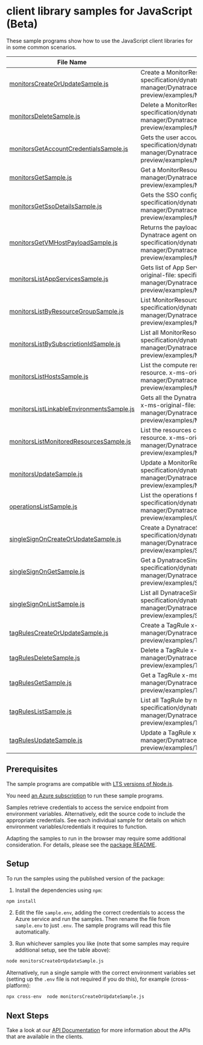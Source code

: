 # client library samples for JavaScript (Beta)

These sample programs show how to use the JavaScript client libraries for in some common scenarios.

| **File Name**                                                                       | **Description**                                                                                                                                                                                                                                                                |
| ----------------------------------------------------------------------------------- | ------------------------------------------------------------------------------------------------------------------------------------------------------------------------------------------------------------------------------------------------------------------------------ |
| [monitorsCreateOrUpdateSample.js][monitorscreateorupdatesample]                     | Create a MonitorResource x-ms-original-file: specification/dynatrace/resource-manager/Dynatrace.Observability/preview/2021-09-01-preview/examples/Monitors_CreateOrUpdate_MaximumSet_Gen.json                                                                                  |
| [monitorsDeleteSample.js][monitorsdeletesample]                                     | Delete a MonitorResource x-ms-original-file: specification/dynatrace/resource-manager/Dynatrace.Observability/preview/2021-09-01-preview/examples/Monitors_Delete_MaximumSet_Gen.json                                                                                          |
| [monitorsGetAccountCredentialsSample.js][monitorsgetaccountcredentialssample]       | Gets the user account credentials for a Monitor x-ms-original-file: specification/dynatrace/resource-manager/Dynatrace.Observability/preview/2021-09-01-preview/examples/Monitors_GetAccountCredentials_MaximumSet_Gen.json                                                    |
| [monitorsGetSample.js][monitorsgetsample]                                           | Get a MonitorResource x-ms-original-file: specification/dynatrace/resource-manager/Dynatrace.Observability/preview/2021-09-01-preview/examples/Monitors_Get_MaximumSet_Gen.json                                                                                                |
| [monitorsGetSsoDetailsSample.js][monitorsgetssodetailssample]                       | Gets the SSO configuration details from the partner. x-ms-original-file: specification/dynatrace/resource-manager/Dynatrace.Observability/preview/2021-09-01-preview/examples/Monitors_GetSSODetails_MaximumSet_Gen.json                                                       |
| [monitorsGetVMHostPayloadSample.js][monitorsgetvmhostpayloadsample]                 | Returns the payload that needs to be passed in the request body for installing Dynatrace agent on a VM. x-ms-original-file: specification/dynatrace/resource-manager/Dynatrace.Observability/preview/2021-09-01-preview/examples/Monitors_GetVMHostPayload_MaximumSet_Gen.json |
| [monitorsListAppServicesSample.js][monitorslistappservicessample]                   | Gets list of App Services with Dynatrace PaaS OneAgent enabled x-ms-original-file: specification/dynatrace/resource-manager/Dynatrace.Observability/preview/2021-09-01-preview/examples/Monitors_ListAppServices_MaximumSet_Gen.json                                           |
| [monitorsListByResourceGroupSample.js][monitorslistbyresourcegroupsample]           | List MonitorResource resources by resource group x-ms-original-file: specification/dynatrace/resource-manager/Dynatrace.Observability/preview/2021-09-01-preview/examples/Monitors_ListByResourceGroup_MaximumSet_Gen.json                                                     |
| [monitorsListBySubscriptionIdSample.js][monitorslistbysubscriptionidsample]         | List all MonitorResource by subscriptionId x-ms-original-file: specification/dynatrace/resource-manager/Dynatrace.Observability/preview/2021-09-01-preview/examples/Monitors_ListBySubscriptionId_MaximumSet_Gen.json                                                          |
| [monitorsListHostsSample.js][monitorslisthostssample]                               | List the compute resources currently being monitored by the Dynatrace resource. x-ms-original-file: specification/dynatrace/resource-manager/Dynatrace.Observability/preview/2021-09-01-preview/examples/Monitors_ListHosts_MaximumSet_Gen.json                                |
| [monitorsListLinkableEnvironmentsSample.js][monitorslistlinkableenvironmentssample] | Gets all the Dynatrace environments that a user can link a azure resource to x-ms-original-file: specification/dynatrace/resource-manager/Dynatrace.Observability/preview/2021-09-01-preview/examples/Monitors_ListLinkableEnvironments_MaximumSet_Gen.json                    |
| [monitorsListMonitoredResourcesSample.js][monitorslistmonitoredresourcessample]     | List the resources currently being monitored by the Dynatrace monitor resource. x-ms-original-file: specification/dynatrace/resource-manager/Dynatrace.Observability/preview/2021-09-01-preview/examples/Monitors_ListMonitoredResources_MaximumSet_Gen.json                   |
| [monitorsUpdateSample.js][monitorsupdatesample]                                     | Update a MonitorResource x-ms-original-file: specification/dynatrace/resource-manager/Dynatrace.Observability/preview/2021-09-01-preview/examples/Monitors_Update_MaximumSet_Gen.json                                                                                          |
| [operationsListSample.js][operationslistsample]                                     | List the operations for Dynatrace.Observability x-ms-original-file: specification/dynatrace/resource-manager/Dynatrace.Observability/preview/2021-09-01-preview/examples/Operations_List_MaximumSet_Gen.json                                                                   |
| [singleSignOnCreateOrUpdateSample.js][singlesignoncreateorupdatesample]             | Create a DynatraceSingleSignOnResource x-ms-original-file: specification/dynatrace/resource-manager/Dynatrace.Observability/preview/2021-09-01-preview/examples/SingleSignOn_CreateOrUpdate_MaximumSet_Gen.json                                                                |
| [singleSignOnGetSample.js][singlesignongetsample]                                   | Get a DynatraceSingleSignOnResource x-ms-original-file: specification/dynatrace/resource-manager/Dynatrace.Observability/preview/2021-09-01-preview/examples/SingleSignOn_Get_MaximumSet_Gen.json                                                                              |
| [singleSignOnListSample.js][singlesignonlistsample]                                 | List all DynatraceSingleSignOnResource by monitorName x-ms-original-file: specification/dynatrace/resource-manager/Dynatrace.Observability/preview/2021-09-01-preview/examples/SingleSignOn_List_MaximumSet_Gen.json                                                           |
| [tagRulesCreateOrUpdateSample.js][tagrulescreateorupdatesample]                     | Create a TagRule x-ms-original-file: specification/dynatrace/resource-manager/Dynatrace.Observability/preview/2021-09-01-preview/examples/TagRules_CreateOrUpdate_MaximumSet_Gen.json                                                                                          |
| [tagRulesDeleteSample.js][tagrulesdeletesample]                                     | Delete a TagRule x-ms-original-file: specification/dynatrace/resource-manager/Dynatrace.Observability/preview/2021-09-01-preview/examples/TagRules_Delete_MaximumSet_Gen.json                                                                                                  |
| [tagRulesGetSample.js][tagrulesgetsample]                                           | Get a TagRule x-ms-original-file: specification/dynatrace/resource-manager/Dynatrace.Observability/preview/2021-09-01-preview/examples/TagRules_Get_MaximumSet_Gen.json                                                                                                        |
| [tagRulesListSample.js][tagruleslistsample]                                         | List all TagRule by monitorName x-ms-original-file: specification/dynatrace/resource-manager/Dynatrace.Observability/preview/2021-09-01-preview/examples/TagRules_List_MaximumSet_Gen.json                                                                                     |
| [tagRulesUpdateSample.js][tagrulesupdatesample]                                     | Update a TagRule x-ms-original-file: specification/dynatrace/resource-manager/Dynatrace.Observability/preview/2021-09-01-preview/examples/TagRules_Update_MaximumSet_Gen.json                                                                                                  |

## Prerequisites

The sample programs are compatible with [LTS versions of Node.js](https://nodejs.org/about/releases/).

You need [an Azure subscription][freesub] to run these sample programs.

Samples retrieve credentials to access the service endpoint from environment variables. Alternatively, edit the source code to include the appropriate credentials. See each individual sample for details on which environment variables/credentials it requires to function.

Adapting the samples to run in the browser may require some additional consideration. For details, please see the [package README][package].

## Setup

To run the samples using the published version of the package:

1. Install the dependencies using `npm`:

```bash
npm install
```

2. Edit the file `sample.env`, adding the correct credentials to access the Azure service and run the samples. Then rename the file from `sample.env` to just `.env`. The sample programs will read this file automatically.

3. Run whichever samples you like (note that some samples may require additional setup, see the table above):

```bash
node monitorsCreateOrUpdateSample.js
```

Alternatively, run a single sample with the correct environment variables set (setting up the `.env` file is not required if you do this), for example (cross-platform):

```bash
npx cross-env  node monitorsCreateOrUpdateSample.js
```

## Next Steps

Take a look at our [API Documentation][apiref] for more information about the APIs that are available in the clients.

[monitorscreateorupdatesample]: https://github.com/Azure/azure-sdk-for-js/blob/main/sdk/dynatrace/arm-dynatrace/samples/v1-beta/javascript/monitorsCreateOrUpdateSample.js
[monitorsdeletesample]: https://github.com/Azure/azure-sdk-for-js/blob/main/sdk/dynatrace/arm-dynatrace/samples/v1-beta/javascript/monitorsDeleteSample.js
[monitorsgetaccountcredentialssample]: https://github.com/Azure/azure-sdk-for-js/blob/main/sdk/dynatrace/arm-dynatrace/samples/v1-beta/javascript/monitorsGetAccountCredentialsSample.js
[monitorsgetsample]: https://github.com/Azure/azure-sdk-for-js/blob/main/sdk/dynatrace/arm-dynatrace/samples/v1-beta/javascript/monitorsGetSample.js
[monitorsgetssodetailssample]: https://github.com/Azure/azure-sdk-for-js/blob/main/sdk/dynatrace/arm-dynatrace/samples/v1-beta/javascript/monitorsGetSsoDetailsSample.js
[monitorsgetvmhostpayloadsample]: https://github.com/Azure/azure-sdk-for-js/blob/main/sdk/dynatrace/arm-dynatrace/samples/v1-beta/javascript/monitorsGetVMHostPayloadSample.js
[monitorslistappservicessample]: https://github.com/Azure/azure-sdk-for-js/blob/main/sdk/dynatrace/arm-dynatrace/samples/v1-beta/javascript/monitorsListAppServicesSample.js
[monitorslistbyresourcegroupsample]: https://github.com/Azure/azure-sdk-for-js/blob/main/sdk/dynatrace/arm-dynatrace/samples/v1-beta/javascript/monitorsListByResourceGroupSample.js
[monitorslistbysubscriptionidsample]: https://github.com/Azure/azure-sdk-for-js/blob/main/sdk/dynatrace/arm-dynatrace/samples/v1-beta/javascript/monitorsListBySubscriptionIdSample.js
[monitorslisthostssample]: https://github.com/Azure/azure-sdk-for-js/blob/main/sdk/dynatrace/arm-dynatrace/samples/v1-beta/javascript/monitorsListHostsSample.js
[monitorslistlinkableenvironmentssample]: https://github.com/Azure/azure-sdk-for-js/blob/main/sdk/dynatrace/arm-dynatrace/samples/v1-beta/javascript/monitorsListLinkableEnvironmentsSample.js
[monitorslistmonitoredresourcessample]: https://github.com/Azure/azure-sdk-for-js/blob/main/sdk/dynatrace/arm-dynatrace/samples/v1-beta/javascript/monitorsListMonitoredResourcesSample.js
[monitorsupdatesample]: https://github.com/Azure/azure-sdk-for-js/blob/main/sdk/dynatrace/arm-dynatrace/samples/v1-beta/javascript/monitorsUpdateSample.js
[operationslistsample]: https://github.com/Azure/azure-sdk-for-js/blob/main/sdk/dynatrace/arm-dynatrace/samples/v1-beta/javascript/operationsListSample.js
[singlesignoncreateorupdatesample]: https://github.com/Azure/azure-sdk-for-js/blob/main/sdk/dynatrace/arm-dynatrace/samples/v1-beta/javascript/singleSignOnCreateOrUpdateSample.js
[singlesignongetsample]: https://github.com/Azure/azure-sdk-for-js/blob/main/sdk/dynatrace/arm-dynatrace/samples/v1-beta/javascript/singleSignOnGetSample.js
[singlesignonlistsample]: https://github.com/Azure/azure-sdk-for-js/blob/main/sdk/dynatrace/arm-dynatrace/samples/v1-beta/javascript/singleSignOnListSample.js
[tagrulescreateorupdatesample]: https://github.com/Azure/azure-sdk-for-js/blob/main/sdk/dynatrace/arm-dynatrace/samples/v1-beta/javascript/tagRulesCreateOrUpdateSample.js
[tagrulesdeletesample]: https://github.com/Azure/azure-sdk-for-js/blob/main/sdk/dynatrace/arm-dynatrace/samples/v1-beta/javascript/tagRulesDeleteSample.js
[tagrulesgetsample]: https://github.com/Azure/azure-sdk-for-js/blob/main/sdk/dynatrace/arm-dynatrace/samples/v1-beta/javascript/tagRulesGetSample.js
[tagruleslistsample]: https://github.com/Azure/azure-sdk-for-js/blob/main/sdk/dynatrace/arm-dynatrace/samples/v1-beta/javascript/tagRulesListSample.js
[tagrulesupdatesample]: https://github.com/Azure/azure-sdk-for-js/blob/main/sdk/dynatrace/arm-dynatrace/samples/v1-beta/javascript/tagRulesUpdateSample.js
[apiref]: https://docs.microsoft.com/javascript/api/@azure/arm-dynatrace?view=azure-node-preview
[freesub]: https://azure.microsoft.com/free/
[package]: https://github.com/Azure/azure-sdk-for-js/tree/main/sdk/dynatrace/arm-dynatrace/README.md
